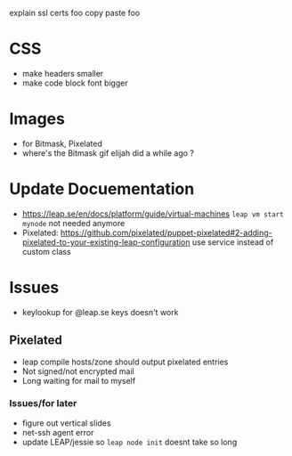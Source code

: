 explain ssl certs foo
copy paste foo

# CSS

- make headers smaller
- make code block font bigger

# Images

- for Bitmask, Pixelated
- where's the Bitmask gif elijah did a while ago ?

# Update Docuementation

- https://leap.se/en/docs/platform/guide/virtual-machines  `leap vm start mynode` not needed anymore
- Pixelated: https://github.com/pixelated/puppet-pixelated#2-adding-pixelated-to-your-existing-leap-configuration use service instead of custom class

# Issues

- keylookup for @leap.se keys doesn't work

## Pixelated

- leap compile hosts/zone should output pixelated entries
- Not signed/not encrypted mail
- Long waiting for mail to myself

### Issues/for later

- figure out vertical slides
- net-ssh agent error
- update LEAP/jessie so `leap node init` doesnt take so long
